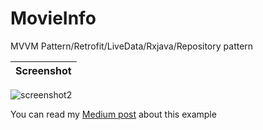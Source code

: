 # MovieInfo
MVVM Pattern/Retrofit/LiveData/Rxjava/Repository pattern

Screenshot  |  
------------ | 
![screenshot2](https://github.com/devPaw/MovieInfo/blob/master/Screenshot_1518263544.jpg)


You can read my [Medium post](https://medium.com/@develop.rahimi95/single-source-of-truth-with-mvvm-retrofit2-livedata-rxjava-and-room-in-repository-pattern-f5304f39175) about this example 
